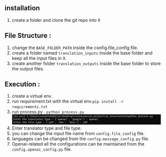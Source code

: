 
installation
--------------------------

1. create a folder and clone the git repo into it 


File Structure :
------------------------------
1. change the `BASE_FOLDER_PATH` inside the config.file_config file.
2. create a folder named `translation_inputs` inside the base folder and keep all the input files in it.
3. create another folder `translation_outputs` inside the base folder to store the output files.


Execution :
-----------------------------
1. create a virtual env.
2. run requirement.txt with the virtual env.`pip install -r requirements.txt`
3. run process.py . `python process.py`
![alt text](image.png)
4. Enter translator type and file type.
5. you can change the input file name from `config.file_config` file.
6. languages can be changed from the `config.message_config.py` file.
7. Openai-related all the configurations can be maintained from the `config.openai_config.py` file.
